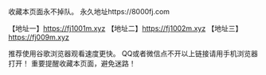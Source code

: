 收藏本页面永不掉队。
永久地址https://8000fj.com

【地址一】https://fj1001m.xyz
【地址二】https://fj1002m.xyz
【地址三】https://fj009m.xyz

推荐使用谷歌浏览器观看速度更快。
QQ或者微信点不开以上链接请用手机浏览器打开！
重要提醒收藏本页面，避免迷路！
